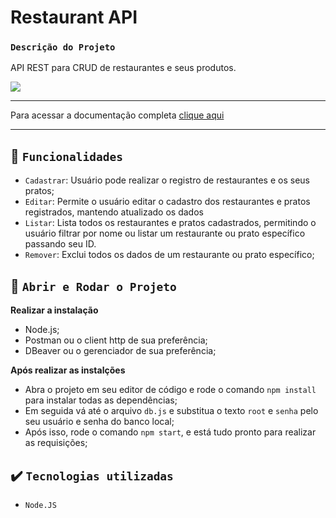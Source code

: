 # Restaurant API

### `Descrição do Projeto`
API REST para CRUD de restaurantes e seus produtos.

<p align="left">
    <img src="https://img.shields.io/badge/Status-Em desenvolvimento-yellow?style=for-the-badge"/>   
</p>

<hr />
Para acessar a documentação completa <a href="https://restaurantapi13.docs.apiary.io" target="_blank">clique aqui</a>
<hr />

## :hammer: `Funcionalidades`
- `Cadastrar`: Usuário pode realizar o registro de restaurantes e os seus pratos;
- `Editar`: Permite o usuário editar o cadastro dos restaurantes e pratos registrados, mantendo atualizado os dados
- `Listar`: Lista todos os restaurantes e pratos cadastrados, permitindo o usuário filtrar por nome ou listar um restaurante ou prato específico passando seu ID.
- `Remover`: Exclui todos os dados de um restaurante ou prato específico;

## :hammer: `Abrir e Rodar o Projeto`
**Realizar a instalação**
- Node.js;
- Postman ou o client http de sua preferência;
- DBeaver ou o gerenciador de sua preferência;

**Após realizar as instalções**
- Abra o projeto em seu editor de código e rode o comando
  `npm install` para instalar todas as dependências;
- Em seguida vá até o arquivo `db.js` e substitua o texto `root` e `senha` pelo seu usuário e senha do banco local;
- Após isso, rode o comando `npm start`, e está tudo pronto para realizar as requisições; 

## ✔️ `Tecnologias utilizadas`
- `Node.JS`
